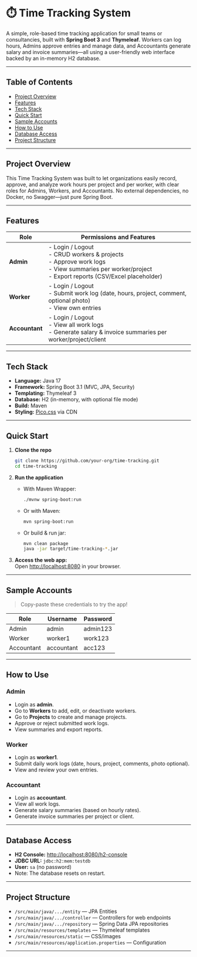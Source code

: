 # ⏱️ Time Tracking System

A simple, role-based time tracking application for small teams or consultancies, built with **Spring Boot 3** and **Thymeleaf**. Workers can log hours, Admins approve entries and manage data, and Accountants generate salary and invoice summaries—all using a user-friendly web interface backed by an in-memory H2 database.

---

## Table of Contents

- [Project Overview](#project-overview)
- [Features](#features)
- [Tech Stack](#tech-stack)
- [Quick Start](#quick-start)
- [Sample Accounts](#sample-accounts)
- [How to Use](#how-to-use)
- [Database Access](#database-access)
- [Project Structure](#project-structure)

---

## Project Overview

This Time Tracking System was built to let organizations easily record, approve, and analyze work hours per project and per worker, with clear roles for Admins, Workers, and Accountants. No external dependencies, no Docker, no Swagger—just pure Spring Boot.

---

## Features

| Role          | Permissions and Features                                                         |
|---------------|----------------------------------------------------------------------------------|
| **Admin**     | - Login / Logout <br> - CRUD workers & projects <br> - Approve work logs <br> - View summaries per worker/project <br> - Export reports (CSV/Excel placeholder) |
| **Worker**    | - Login / Logout <br> - Submit work log (date, hours, project, comment, optional photo) <br> - View own entries |
| **Accountant**| - Login / Logout <br> - View all work logs <br> - Generate salary & invoice summaries per worker/project/client |

---

## Tech Stack

- **Language:** Java 17
- **Framework:** Spring Boot 3.1 (MVC, JPA, Security)
- **Templating:** Thymeleaf 3
- **Database:** H2 (in-memory, with optional file mode)
- **Build:** Maven
- **Styling:** [Pico.css](https://picocss.com/) via CDN



---

## Quick Start

1. **Clone the repo**

    ```bash
    git clone https://github.com/your-org/time-tracking.git
    cd time-tracking
    ```

2. **Run the application**

    - With Maven Wrapper:
      ```bash
      ./mvnw spring-boot:run
      ```
    - Or with Maven:
      ```bash
      mvn spring-boot:run
      ```
    - Or build & run jar:
      ```bash
      mvn clean package
      java -jar target/time-tracking-*.jar
      ```

3. **Access the web app:**  
   Open [http://localhost:8080](http://localhost:8080) in your browser.

---

## Sample Accounts

> Copy-paste these credentials to try the app!

| Role        | Username    | Password   |
|-------------|-------------|------------|
| Admin       | admin       | admin123   |
| Worker      | worker1     | work123    |
| Accountant  | accountant  | acc123     |

---

## How to Use

### Admin

- Login as **admin**.
- Go to **Workers** to add, edit, or deactivate workers.
- Go to **Projects** to create and manage projects.
- Approve or reject submitted work logs.
- View summaries and export reports.

### Worker

- Login as **worker1**.
- Submit daily work logs (date, hours, project, comments, photo optional).
- View and review your own entries.

### Accountant

- Login as **accountant**.
- View all work logs.
- Generate salary summaries (based on hourly rates).
- Generate invoice summaries per project or client.

---

## Database Access

- **H2 Console:** [http://localhost:8080/h2-console](http://localhost:8080/h2-console)
- **JDBC URL:** `jdbc:h2:mem:testdb`
- **User:** `sa` (no password)
- Note: The database resets on restart.

---

## Project Structure

- `/src/main/java/.../entity` — JPA Entities
- `/src/main/java/.../controller` — Controllers for web endpoints
- `/src/main/java/.../repository` — Spring Data JPA repositories
- `/src/main/resources/templates` — Thymeleaf templates
- `/src/main/resources/static` — CSS/images
- `/src/main/resources/application.properties` — Configuration

---


